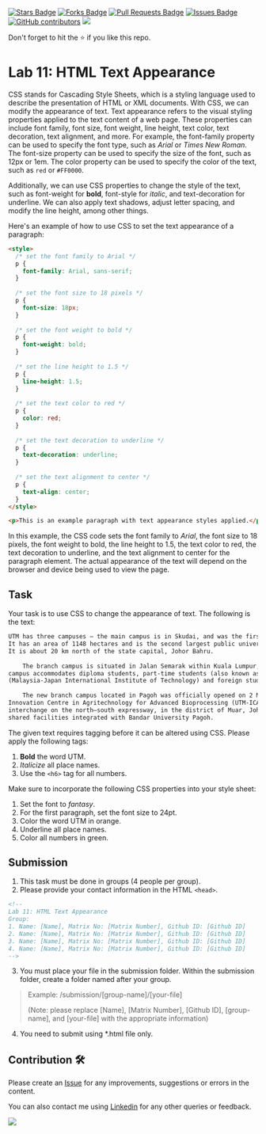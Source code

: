 <a href="https://github.com/drshahizan/software-engineering/stargazers"><img src="https://img.shields.io/github/stars/drshahizan/software-engineering" alt="Stars Badge"/></a>
<a href="https://github.com/drshahizan/software-engineering/network/members"><img src="https://img.shields.io/github/forks/drshahizan/software-engineering" alt="Forks Badge"/></a>
<a href="https://github.com/drshahizan/software-engineering/pulls"><img src="https://img.shields.io/github/issues-pr/drshahizan/software-engineering" alt="Pull Requests Badge"/></a>
<a href="https://github.com/drshahizan/software-engineering/issues"><img src="https://img.shields.io/github/issues/drshahizan/software-engineering" alt="Issues Badge"/></a>
<a href="https://github.com/drshahizan/software-engineering/graphs/contributors"><img alt="GitHub contributors" src="https://img.shields.io/github/contributors/drshahizan/software-engineering?color=2b9348"></a>
![](https://visitor-badge.glitch.me/badge?page_id=drshahizan/software-engineering)

Don't forget to hit the :star: if you like this repo.

# Lab 11: HTML Text Appearance

CSS stands for Cascading Style Sheets, which is a styling language used to describe the presentation of HTML or XML documents. With CSS, we can modify the appearance of text. Text appearance refers to the visual styling properties applied to the text content of a web page. These properties can include font family, font size, font weight, line height, text color, text decoration, text alignment, and more. For example, the font-family property can be used to specify the font type, such as *Arial* or *Times New Roman*. The font-size property can be used to specify the size of the font, such as 12px or 1em. The color property can be used to specify the color of the text, such as `red` or `#FF0000`.

Additionally, we can use CSS properties to change the style of the text, such as font-weight for **bold**, font-style for *italic*, and text-decoration for underline. We can also apply text shadows, adjust letter spacing, and modify the line height, among other things.

Here's an example of how to use CSS to set the text appearance of a paragraph:

```html
<style>
  /* set the font family to Arial */
  p {
    font-family: Arial, sans-serif;
  }
  
  /* set the font size to 18 pixels */
  p {
    font-size: 18px;
  }
  
  /* set the font weight to bold */
  p {
    font-weight: bold;
  }
  
  /* set the line height to 1.5 */
  p {
    line-height: 1.5;
  }
  
  /* set the text color to red */
  p {
    color: red;
  }
  
  /* set the text decoration to underline */
  p {
    text-decoration: underline;
  }
  
  /* set the text alignment to center */
  p {
    text-align: center;
  }
</style>

<p>This is an example paragraph with text appearance styles applied.</p>
```

In this example, the CSS code sets the font family to *Arial*, the font size to 18 pixels, the font weight to bold, the line height to 1.5, the text color to red, the text decoration to underline, and the text alignment to center for the paragraph element. The actual appearance of the text will depend on the browser and device being used to view the page.

## Task

Your task is to use CSS to change the appearance of text. The following is the text:

```html
UTM has three campuses – the main campus is in Skudai, and was the first university in the state of Johor. 
It has an area of 1148 hectares and is the second largest public university after Universiti Putra Malaysia (UPM). 
It is about 20 km north of the state capital, Johor Bahru.
    
    The branch campus is situated in Jalan Semarak within Kuala Lumpur, with an area of 38 hectares. The branch 
campus accommodates diploma students, part-time students (also known as the SPACE program), undergraduate students 
(Malaysia-Japan International Institute of Technology) and foreign students taking business courses.
    
    The new branch campus located in Pagoh was officially opened on 2 May 2017. Universiti Teknologi Malaysia 
Innovation Centre in Agritechnology for Advanced Bioprocessing (UTM-ICA) is strategically located off the Pagoh 
interchange on the north–south expressway, in the district of Muar, Johor. A 50-hectare campus equipped with 
shared facilities integrated with Bandar University Pagoh.
```

The given text requires tagging before it can be altered using CSS. Please apply the following tags:
1. **Bold** the word UTM.
2. *Italicize* all place names.
3. Use the `<h6>` tag for all numbers.

Make sure to incorporate the following CSS properties into your style sheet:

1. Set the font to *fantasy*.
2. For the first paragraph, set the font size to 24pt.
3. Color the word UTM in orange.
4. Underline all place names.
5. Color all numbers in green.

## Submission

1. This task must be done in groups (4 people per group). 
2. Please provide your contact information in the HTML `<head>`.
```html
<!--
Lab 11: HTML Text Appearance
Group:
1. Name: [Name], Matrix No: [Matrix Number], Github ID: [Github ID]
2. Name: [Name], Matrix No: [Matrix Number], Github ID: [Github ID]
3. Name: [Name], Matrix No: [Matrix Number], Github ID: [Github ID]
4. Name: [Name], Matrix No: [Matrix Number], Github ID: [Github ID]
-->
```

3. You must place your file in the submission folder. Within the submission folder, create a folder named after your group.

> Example: /submission/[group-name]/[your-file]
>
> (Note: please replace [Name], [Matrix Number], [Github ID], [group-name], and [your-file] with the appropriate information)

4. You need to submit using *.html file only.

## Contribution 🛠️
Please create an [Issue](https://github.com/drshahizan/software-engineering/issues) for any improvements, suggestions or errors in the content.

You can also contact me using [Linkedin](https://www.linkedin.com/in/drshahizan/) for any other queries or feedback.

![](https://visitor-badge.glitch.me/badge?page_id=drshahizan)
